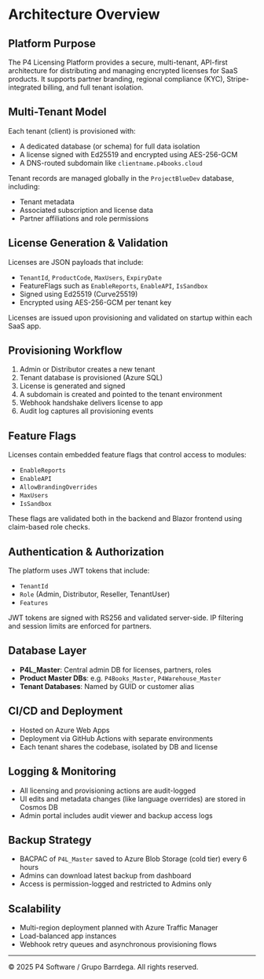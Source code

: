 # Architecture Overview

## Platform Purpose

The P4 Licensing Platform provides a secure, multi-tenant, API-first architecture for distributing and managing encrypted licenses for SaaS products. It supports partner branding, regional compliance (KYC), Stripe-integrated billing, and full tenant isolation.

## Multi-Tenant Model

Each tenant (client) is provisioned with:
- A dedicated database (or schema) for full data isolation
- A license signed with Ed25519 and encrypted using AES-256-GCM
- A DNS-routed subdomain like `clientname.p4books.cloud`

Tenant records are managed globally in the `ProjectBlueDev` database, including:
- Tenant metadata
- Associated subscription and license data
- Partner affiliations and role permissions

## License Generation & Validation

Licenses are JSON payloads that include:
- `TenantId`, `ProductCode`, `MaxUsers`, `ExpiryDate`
- FeatureFlags such as `EnableReports`, `EnableAPI`, `IsSandbox`
- Signed using Ed25519 (Curve25519)
- Encrypted using AES-256-GCM per tenant key

Licenses are issued upon provisioning and validated on startup within each SaaS app.

## Provisioning Workflow

1. Admin or Distributor creates a new tenant
2. Tenant database is provisioned (Azure SQL)
3. License is generated and signed
4. A subdomain is created and pointed to the tenant environment
5. Webhook handshake delivers license to app
6. Audit log captures all provisioning events

## Feature Flags

Licenses contain embedded feature flags that control access to modules:

- `EnableReports`
- `EnableAPI`
- `AllowBrandingOverrides`
- `MaxUsers`
- `IsSandbox`

These flags are validated both in the backend and Blazor frontend using claim-based role checks.

## Authentication & Authorization

The platform uses JWT tokens that include:
- `TenantId`
- `Role` (Admin, Distributor, Reseller, TenantUser)
- `Features`

JWT tokens are signed with RS256 and validated server-side. IP filtering and session limits are enforced for partners.

## Database Layer

- **P4L_Master**: Central admin DB for licenses, partners, roles
- **Product Master DBs**: e.g. `P4Books_Master`, `P4Warehouse_Master`
- **Tenant Databases**: Named by GUID or customer alias

## CI/CD and Deployment

- Hosted on Azure Web Apps
- Deployment via GitHub Actions with separate environments
- Each tenant shares the codebase, isolated by DB and license

## Logging & Monitoring

- All licensing and provisioning actions are audit-logged
- UI edits and metadata changes (like language overrides) are stored in Cosmos DB
- Admin portal includes audit viewer and backup access logs

## Backup Strategy

- BACPAC of `P4L_Master` saved to Azure Blob Storage (cold tier) every 6 hours
- Admins can download latest backup from dashboard
- Access is permission-logged and restricted to Admins only

## Scalability

- Multi-region deployment planned with Azure Traffic Manager
- Load-balanced app instances
- Webhook retry queues and asynchronous provisioning flows

---

© 2025 P4 Software / Grupo Barrdega. All rights reserved.
